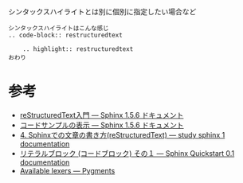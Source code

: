 シンタックスハイライトとは別に個別に指定したい場合など

    シンタックスハイライトはこんな感じ
    .. code-block:: restructuredtext

        .. highlight:: restructuredtext
    おわり

参考
====

-   [reStructuredText入門 — Sphinx 1.5.6
    ドキュメント](http://www.sphinx-doc.org/ja/stable/rest.html#source-code)
-   [コードサンプルの表示 — Sphinx 1.5.6
    ドキュメント](http://www.sphinx-doc.org/ja/stable/markup/code.html)
-   [4. Sphinxでの文章の書き方(reStructuredText) — study sphinx 1
    documentation](http://planset-study-sphinx.readthedocs.io/ja/latest/04.html#id10)
-   [リテラルブロック (コードブロック) その１ — Sphinx Quickstart 0.1
    documentation](http://usaturn.net/osc/07/write_rest4.html)
-   [Available lexers — Pygments](http://pygments.org/docs/lexers/)

